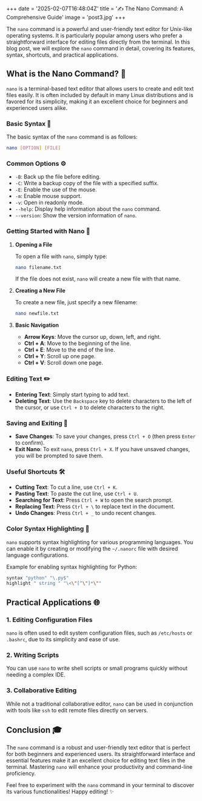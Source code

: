 +++
date = '2025-02-07T16:48:04Z'
title = '✍️ The Nano Command: A Comprehensive Guide'
image = 'post3.jpg'
+++


The `nano` command is a powerful and user-friendly text editor for Unix-like operating systems. It is particularly popular among users who prefer a straightforward interface for editing files directly from the terminal. In this blog post, we will explore the `nano` command in detail, covering its features, syntax, shortcuts, and practical applications.

## What is the Nano Command? 🤔

`nano` is a terminal-based text editor that allows users to create and edit text files easily. It is often included by default in many Linux distributions and is favored for its simplicity, making it an excellent choice for beginners and experienced users alike.

### Basic Syntax 📜

The basic syntax of the `nano` command is as follows:

```bash
nano [OPTION] [FILE]
```

### Common Options ⚙️

- `-B`: Back up the file before editing.
- `-C`: Write a backup copy of the file with a specified suffix.
- `-E`: Enable the use of the mouse.
- `-m`: Enable mouse support.
- `-v`: Open in readonly mode.
- `--help`: Display help information about the `nano` command.
- `--version`: Show the version information of `nano`.

### Getting Started with Nano 🚀

1. **Opening a File**

   To open a file with `nano`, simply type:

   ```bash
   nano filename.txt
   ```

   If the file does not exist, `nano` will create a new file with that name.

2. **Creating a New File**

   To create a new file, just specify a new filename:

   ```bash
   nano newfile.txt
   ```

3. **Basic Navigation**

   - **Arrow Keys**: Move the cursor up, down, left, and right.
   - **Ctrl + A**: Move to the beginning of the line.
   - **Ctrl + E**: Move to the end of the line.
   - **Ctrl + Y**: Scroll up one page.
   - **Ctrl + V**: Scroll down one page.

### Editing Text ✏️

- **Entering Text**: Simply start typing to add text.
- **Deleting Text**: Use the `Backspace` key to delete characters to the left of the cursor, or use `Ctrl + D` to delete characters to the right.

### Saving and Exiting 💾

- **Save Changes**: To save your changes, press `Ctrl + O` (then press `Enter` to confirm).
- **Exit Nano**: To exit `nano`, press `Ctrl + X`. If you have unsaved changes, you will be prompted to save them.

### Useful Shortcuts 🛠️

- **Cutting Text**: To cut a line, use `Ctrl + K`.
- **Pasting Text**: To paste the cut line, use `Ctrl + U`.
- **Searching for Text**: Press `Ctrl + W` to open the search prompt.
- **Replacing Text**: Press `Ctrl + \` to replace text in the document.
- **Undo Changes**: Press `Ctrl + _` to undo recent changes.

### Color Syntax Highlighting 🌈

`nano` supports syntax highlighting for various programming languages. You can enable it by creating or modifying the `~/.nanorc` file with desired language configurations. 

Example for enabling syntax highlighting for Python:

```bash
syntax "python" "\.py$"
highlight " string " "\<\"[^\"]*\""
```

## Practical Applications 🌐

### 1. Editing Configuration Files

`nano` is often used to edit system configuration files, such as `/etc/hosts` or `.bashrc`, due to its simplicity and ease of use.

### 2. Writing Scripts

You can use `nano` to write shell scripts or small programs quickly without needing a complex IDE.

### 3. Collaborative Editing

While not a traditional collaborative editor, `nano` can be used in conjunction with tools like `ssh` to edit remote files directly on servers.

## Conclusion 🎓

The `nano` command is a robust and user-friendly text editor that is perfect for both beginners and experienced users. Its straightforward interface and essential features make it an excellent choice for editing text files in the terminal. Mastering `nano` will enhance your productivity and command-line proficiency.

Feel free to experiment with the `nano` command in your terminal to discover its various functionalities! Happy editing! ✨
